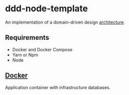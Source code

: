 # ddd-node-template
An implementation of a domain-driven design [architecture](src).

## Requirements
- Docker and Docker Compose
- Yarn or Npm
- Node

## [Docker](docker)
Application container with infrastructure databases.
